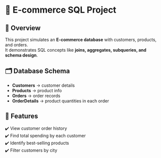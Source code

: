 # 🛒 E-commerce SQL Project

## 📌 Overview
This project simulates an **E-commerce database** with customers, products, and orders.  
It demonstrates SQL concepts like **joins, aggregates, subqueries, and schema design**.  

## 🗂️ Database Schema
- **Customers** → customer details  
- **Products** → product info  
- **Orders** → order records  
- **OrderDetails** → product quantities in each order  

## 🚀 Features
✔️ View customer order history  
✔️ Find total spending by each customer  
✔️ Identify best-selling products  
✔️ Filter customers by city
